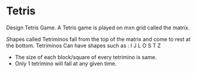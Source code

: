 # Tetris
Design Tetris Game.
A Tetris game is played on mxn grid called the matrix.

Shapes called Tetriminos fall from the top of the matrix and come to rest at the bottom.
Tetriminos Can have shapes such as :
I J L O S T Z
- The size of each block/square of every tetrimino is same.
- Only 1 tetrimino will fall at any given time.
